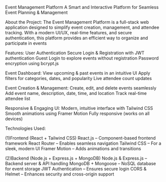 Event Management Platform
A Smart and Interactive Platform for Seamless Event Planning & Management

About the Project:
The Event Management Platform is a full-stack web application designed to simplify event creation, management, and attendee tracking. With a modern UI/UX, real-time features, and secure authentication, this platform provides an efficient way to organize and participate in events

Features:
User Authentication
Secure Login & Registration with JWT authentication
Guest Login to explore events without registration
Password encryption using bcrypt.js

Event Dashboard:
View upcoming & past events in an intuitive UI
Apply filters for categories, dates, and popularity
Live attendee count updates

Event Creation & Management:
Create, edit, and delete events seamlessly
Add event name, description, date, time, and location
Track real-time attendee list

Responsive & Engaging UI:
Modern, intuitive interface with Tailwind CSS
Smooth animations using Framer Motion
Fully responsive (works on all devices)


Technologies Used:

(1)Frontend (React + Tailwind CSS)
React.js – Component-based frontend framework
React Router – Enables seamless navigation
Tailwind CSS – For a sleek, modern UI
Framer Motion – Adds animations and transitions


(2)Backend (Node.js + Express.js + MongoDB)
Node.js & Express.js – Backend server & API handling
MongoDB + Mongoose – NoSQL database for event storage
JWT Authentication – Ensures secure login
CORS & Helmet – Enhances security and cross-origin support

